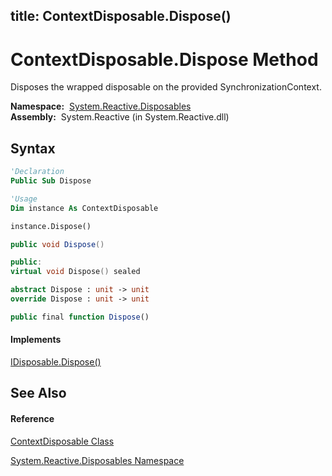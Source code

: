 title: ContextDisposable.Dispose()
---
# ContextDisposable.Dispose Method

Disposes the wrapped disposable on the provided SynchronizationContext.

**Namespace:**  [System.Reactive.Disposables](System.Reactive.Disposables/System.Reactive.Disposables)  
**Assembly:**  System.Reactive (in System.Reactive.dll)

## Syntax

```vb
'Declaration
Public Sub Dispose
```

```vb
'Usage
Dim instance As ContextDisposable

instance.Dispose()
```

```csharp
public void Dispose()
```

```c++
public:
virtual void Dispose() sealed
```

```fsharp
abstract Dispose : unit -> unit 
override Dispose : unit -> unit 
```

```javascript
public final function Dispose()
```

#### Implements

[IDisposable.Dispose()](https://msdn.microsoft.com/en-us/library/es4s3w1d)

## See Also

#### Reference

[ContextDisposable Class](ContextDisposable/ContextDisposable)

[System.Reactive.Disposables Namespace](System.Reactive.Disposables/System.Reactive.Disposables)





